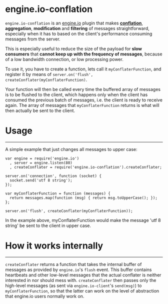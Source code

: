 engine.io-conflation
====================

`engine.io-conflation` is an [engine.io](https://github.com/LearnBoost/engine.io) plugin that makes **[conflation](http://magmasystems.blogspot.jp/2006/08/conflation.html)**, **aggregation**, **modification** and **filtering** of messages straightforward, especially when it has to based on the client's performance consuming messages from the server.

This is especially useful to reduce the size of the payload for **slow consumers** that **cannot keep up with the frequency of messages**, because of a low bandwidth connection, or low processing power.

To use it, you have to create a function, lets call it `myConflaterFunction`, and register it by means of `server.on('flush', createConflater(myConflaterFunction)`.

Your function will then be called every time the buffered array of messages is to be flushed to the client, which happens only when the client has consumed the previous batch of messages, i.e. the client is ready to receive again. The array of messages that `myConflaterFunction` returns is what will then actually be sent to the client.

# Usage #
---------

A simple example that just changes all messages to upper case:

```
var engine = require('engine.io')
  , server = engine.listen(80)
  , createConflater = require('engine.io-conflation').createConflater;

server.on('connection', function (socket) {
  socket.send('utf 8 string');
});

var myConflaterFunction = function (messages) {
  return messages.map(function (msg) { return msg.toUpperCase(); });
};

server.on('flush', createConflater(myConflaterFunction));

```

In the example above, myConflaterFunction would make the message 'utf 8 string' be sent to the client in upper case.

# How it works internally #
---------------------------

`createConflater` returns a function that takes the internal buffer of messages as provided by `engine.io`'s `flush` event. This buffer contains heartbeats and other low-level messages that the actual conflater is neither interested in nor should mess with. `createConflater` then passes only the high-level messages (as sent via `engine.io-client`'s `send(msg)`) to `myConflaterFunction`, so that the latter can work on the level of abstraction that engine.io users normally work on.